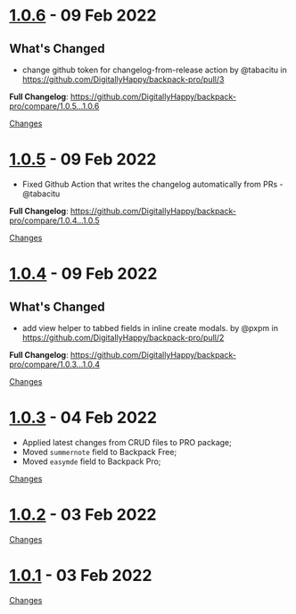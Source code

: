 <a name="1.0.6"></a>
# [1.0.6](https://github.com/DigitallyHappy/backpack-pro/releases/tag/1.0.6) - 09 Feb 2022

## What's Changed
* change github token for changelog-from-release action by @tabacitu in https://github.com/DigitallyHappy/backpack-pro/pull/3

**Full Changelog**: https://github.com/DigitallyHappy/backpack-pro/compare/1.0.5...1.0.6

[Changes][1.0.6]


<a name="1.0.5"></a>
# [1.0.5](https://github.com/DigitallyHappy/backpack-pro/releases/tag/1.0.5) - 09 Feb 2022

* Fixed Github Action that writes the changelog automatically from PRs - @tabacitu 

**Full Changelog**: https://github.com/DigitallyHappy/backpack-pro/compare/1.0.4...1.0.5

[Changes][1.0.5]


<a name="1.0.4"></a>
# [1.0.4](https://github.com/DigitallyHappy/backpack-pro/releases/tag/1.0.4) - 09 Feb 2022

## What's Changed
* add view helper to tabbed fields in inline create modals. by @pxpm in https://github.com/DigitallyHappy/backpack-pro/pull/2

**Full Changelog**: https://github.com/DigitallyHappy/backpack-pro/compare/1.0.3...1.0.4

[Changes][1.0.4]


<a name="1.0.3"></a>
# [1.0.3](https://github.com/DigitallyHappy/backpack-pro/releases/tag/1.0.3) - 04 Feb 2022

- Applied latest changes from CRUD files to PRO package;
- Moved `summernote` field to Backpack Free;
- Moved `easymde` field to Backpack Pro;

[Changes][1.0.3]


<a name="1.0.2"></a>
# [1.0.2](https://github.com/DigitallyHappy/backpack-pro/releases/tag/1.0.2) - 03 Feb 2022



[Changes][1.0.2]


<a name="1.0.1"></a>
# [1.0.1](https://github.com/DigitallyHappy/backpack-pro/releases/tag/1.0.1) - 03 Feb 2022



[Changes][1.0.1]


[1.0.6]: https://github.com/DigitallyHappy/backpack-pro/compare/1.0.5...1.0.6
[1.0.5]: https://github.com/DigitallyHappy/backpack-pro/compare/1.0.4...1.0.5
[1.0.4]: https://github.com/DigitallyHappy/backpack-pro/compare/1.0.3...1.0.4
[1.0.3]: https://github.com/DigitallyHappy/backpack-pro/compare/1.0.2...1.0.3
[1.0.2]: https://github.com/DigitallyHappy/backpack-pro/compare/1.0.1...1.0.2
[1.0.1]: https://github.com/DigitallyHappy/backpack-pro/tree/1.0.1

 <!-- Generated by https://github.com/rhysd/changelog-from-release -->
